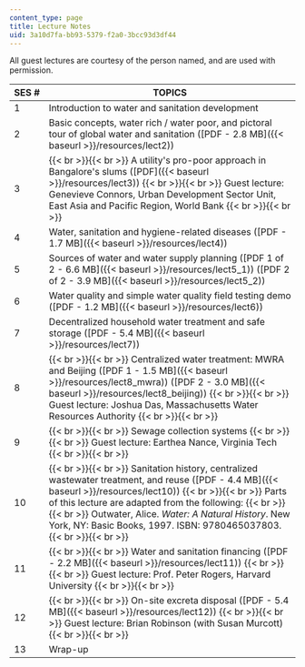 ```yaml
---
content_type: page
title: Lecture Notes
uid: 3a10d7fa-bb93-5379-f2a0-3bcc93d3df44
---
```


All guest lectures are courtesy of the person named, and are used with permission.

| SES # | TOPICS |
| --- | --- |
| 1 | Introduction to water and sanitation development |
| 2 | Basic concepts, water rich / water poor, and pictoral tour of global water and sanitation ([PDF - 2.8 MB]({{< baseurl >}}/resources/lect2)) |
| 3 |  {{< br >}}{{< br >}} A utility's pro-poor approach in Bangalore's slums ([PDF]({{< baseurl >}}/resources/lect3)) {{< br >}}{{< br >}} Guest lecture: Genevieve Connors, Urban Development Sector Unit, East Asia and Pacific Region, World Bank {{< br >}}{{< br >}}  |
| 4 | Water, sanitation and hygiene-related diseases ([PDF - 1.7 MB]({{< baseurl >}}/resources/lect4)) |
| 5 | Sources of water and water supply planning ([PDF 1 of 2 - 6.6 MB]({{< baseurl >}}/resources/lect5_1)) ([PDF 2 of 2 - 3.9 MB]({{< baseurl >}}/resources/lect5_2)) |
| 6 | Water quality and simple water quality field testing demo ([PDF - 1.2 MB]({{< baseurl >}}/resources/lect6)) |
| 7 | Decentralized household water treatment and safe storage ([PDF - 5.4 MB]({{< baseurl >}}/resources/lect7)) |
| 8 |  {{< br >}}{{< br >}} Centralized water treatment: MWRA and Beijing ([PDF 1 - 1.5 MB]({{< baseurl >}}/resources/lect8_mwra)) ([PDF 2 - 3.0 MB]({{< baseurl >}}/resources/lect8_beijing)) {{< br >}}{{< br >}} Guest lecture: Joshua Das, Massachusetts Water Resources Authority {{< br >}}{{< br >}}  |
| 9 |  {{< br >}}{{< br >}} Sewage collection systems {{< br >}}{{< br >}} Guest lecture: Earthea Nance, Virginia Tech {{< br >}}{{< br >}}  |
| 10 |  {{< br >}}{{< br >}} Sanitation history, centralized wastewater treatment, and reuse ([PDF - 4.4 MB]({{< baseurl >}}/resources/lect10)) {{< br >}}{{< br >}} Parts of this lecture are adapted from the following: {{< br >}}{{< br >}} Outwater, Alice. _Water: A Natural History_. New York, NY: Basic Books, 1997. ISBN: 9780465037803. {{< br >}}{{< br >}}  |
| 11 |  {{< br >}}{{< br >}} Water and sanitation financing ([PDF - 2.2 MB]({{< baseurl >}}/resources/lect11)) {{< br >}}{{< br >}} Guest lecture: Prof. Peter Rogers, Harvard University {{< br >}}{{< br >}}  |
| 12 |  {{< br >}}{{< br >}} On-site excreta disposal ([PDF - 5.4 MB]({{< baseurl >}}/resources/lect12)) {{< br >}}{{< br >}} Guest lecture: Brian Robinson (with Susan Murcott) {{< br >}}{{< br >}}  |
| 13 | Wrap-up